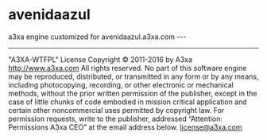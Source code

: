 # avenidaazul
a3xa engine customized for avenidaazul.a3xa.com ---

___________________________________________________________________


"A3XA-WTFPL" License 
Copyright © 2011-2016 by A3xa http://www.a3xa.com
All rights reserved. No part of this software engine may be reproduced, distributed, or transmitted in any form or by any means, including photocopying, recording, or other electronic or mechanical methods, without the prior written permission of the publisher, except in the case of little chunks of code embodied in mission critical application and certain other noncommercial uses permitted by copyright law. For permission requests, write to the publisher, addressed “Attention: Permissions A3xa CEO” at the email address below.
license@a3xa.com


